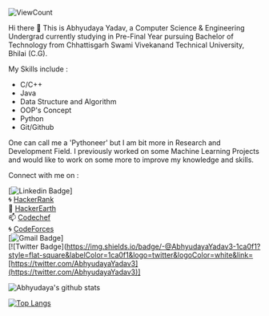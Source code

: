  ![ViewCount](https://views.whatilearened.today/views/github/Abhyudaya-1999/Abhyudaya-1999.svg?cache=remove)<br>

Hi there 👋 This is Abhyudaya Yadav, a Computer Science & Engineering Undergrad currently studying in Pre-Final Year pursuing Bachelor of Technology from Chhattisgarh Swami Vivekanand Technical University, Bhilai (C.G). 

My Skills include :
* C/C++
* Java
* Data Structure and Algorithm
* OOP's Concept
* Python 
* Git/Github

One can call me a 'Pythoneer' but I am bit more in Research and Development Field. I previously worked on some Machine Learning Projects and would like to work on some more to improve my knowledge and skills.

Connect with me on :

[![Linkedin Badge](https://img.shields.io/badge/-AbhyudayaYadav-blue?style=flat-square&logo=Linkedin&logoColor=white&link=https://https://www.linkedin.com/in/abhyudaya-yadav-3b0a541b0/)]<br>
:cyclone: [HackerRank](https://www.hackerrank.com/abhyudayayadav07/)<br>
:large_blue_circle: [HackerEarth](https://www.hackerearth.com/@abhyudayayadav07)<br>
📫 [Codechef](https://www.codechef.com/users/starprince007)<br>
:cyclone: [CodeForces](https://codeforces.com/profile/Starprince07)<br>
[![Gmail Badge](https://img.shields.io/badge/-abhyudayayadav1999@gmail.com-db4437?style=flat-square&logo=Gmail&logoColor=white&link=mailto:abhyudayayadav1999@gmail.com)]<br>
[![Twitter Badge](https://img.shields.io/badge/-@AbhyudayaYadav3-1ca0f1?style=flat-square&labelColor=1ca0f1&logo=twitter&logoColor=white&link=[https://twitter.com/AbhyudayaYadav3](https://twitter.com/AbhyudayaYadav3)]

![Abhyudaya's github stats](https://github-readme-stats.vercel.app/api?username=Abhyudaya-1999&count_private=true&show_icons=true&theme=radical)

[![Top Langs](https://github-readme-stats.vercel.app/api/top-langs/?username=Abhyudaya-1999&layout=compact)](https://github.com/Abhyudaya-1999/github-readme-stats)

<!--
**Abhyudaya-1999/Abhyudaya-1999** is a ✨ _special_ ✨ repository because its `README.md` (this file) appears on your GitHub profile.

Here are some ideas to get you started:

- 🔭 I’m currently working on ...
- 🌱 I’m currently learning ...
- 👯 I’m looking to collaborate on ...
- 🤔 I’m looking for help with ...
- 💬 Ask me about ...
- 📫 How to reach me: ...
- 😄 Pronouns: ...
- ⚡ Fun fact: ...
-->
